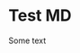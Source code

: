# Test MD
<!-- TITLE: Test Markdown -->
<!-- HEAD: { elem: 'meta', attrs: { name: 'description', content: 'Бла бла бла' } } -->

Some text

<social/>
